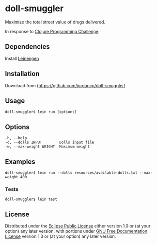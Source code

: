 # doll-smuggler

Maximize the total street value of drugs delivered.

In response to [Clojure Programming Challenge](http://spin.atomicobject.com/2011/05/31/use-clojure-to-move-drugs-a-programming-challenge/).

## Dependencies

  Install [Leinengen](http://leiningen.org)

## Installation

Download from (https://github.com/jordancn/doll-smuggler).

## Usage
  
    doll-smuggler$ lein run [options]

## Options

    -h, --help
    -d, --dolls INPUT        Dolls input file
    -w, --max-weight WEIGHT  Maximum weight
    
## Examples

    doll-smuggler$ lein run --dolls resources/available-dolls.txt --max-weight 400


### Tests

    doll-smuggler$ lein test

## License

Distributed under the [Eclipse Public License](LICENSE.EPL) either version 1.0 or (at
your option) any later version, with portions under [GNU Free Documentation
License](LICENSE.FDL) version 1.3 or (at your option) any later version.
